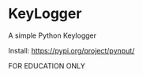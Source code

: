 # KeyLogger
A simple Python Keylogger

Install: https://pypi.org/project/pynput/

FOR EDUCATION ONLY
